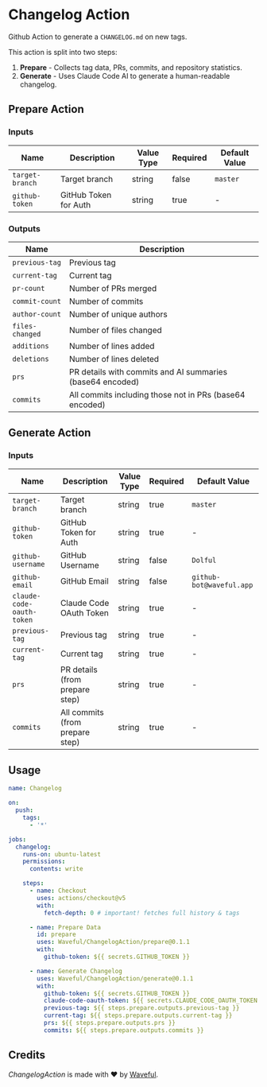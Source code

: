 # Changelog Action
Github Action to generate a `CHANGELOG.md` on new tags.

This action is split into two steps:
1. **Prepare** - Collects tag data, PRs, commits, and repository statistics.
2. **Generate** - Uses Claude Code AI to generate a human-readable changelog.

## Prepare Action

### Inputs

| Name | Description | Value Type | Required | Default Value |
|------|-------------|------------|----------|---------------|
| `target-branch` | Target branch | string | false | `master` |
| `github-token` | GitHub Token for Auth | string | true | - |

### Outputs

| Name | Description |
|------|-------------|
| `previous-tag` | Previous tag |
| `current-tag` | Current tag |
| `pr-count` | Number of PRs merged |
| `commit-count` | Number of commits |
| `author-count` | Number of unique authors |
| `files-changed` | Number of files changed |
| `additions` | Number of lines added |
| `deletions` | Number of lines deleted |
| `prs` | PR details with commits and AI summaries (base64 encoded) |
| `commits` | All commits including those not in PRs (base64 encoded) |

## Generate Action

### Inputs

| Name | Description | Value Type | Required | Default Value |
|------|-------------|------------|----------|---------------|
| `target-branch` | Target branch | string | true | `master` |
| `github-token` | GitHub Token for Auth | string | true | - |
| `github-username` | GitHub Username | string | false | `Dolful` |
| `github-email` | GitHub Email | string | false | `github-bot@waveful.app` |
| `claude-code-oauth-token` | Claude Code OAuth Token | string | true | - |
| `previous-tag` | Previous tag | string | true | - |
| `current-tag` | Current tag | string | true | - |
| `prs` | PR details (from prepare step) | string | true | - |
| `commits` | All commits (from prepare step) | string | true | - |

## Usage
```yaml
name: Changelog

on:
  push:
    tags:
      - '*'

jobs:
  changelog:
    runs-on: ubuntu-latest
    permissions:
      contents: write

    steps:
      - name: Checkout
        uses: actions/checkout@v5
        with:
          fetch-depth: 0 # important! fetches full history & tags

      - name: Prepare Data
        id: prepare
        uses: Waveful/ChangelogAction/prepare@0.1.1
        with:
          github-token: ${{ secrets.GITHUB_TOKEN }}

      - name: Generate Changelog
        uses: Waveful/ChangelogAction/generate@0.1.1
        with:
          github-token: ${{ secrets.GITHUB_TOKEN }}
          claude-code-oauth-token: ${{ secrets.CLAUDE_CODE_OAUTH_TOKEN }}
          previous-tag: ${{ steps.prepare.outputs.previous-tag }}
          current-tag: ${{ steps.prepare.outputs.current-tag }}
          prs: ${{ steps.prepare.outputs.prs }}
          commits: ${{ steps.prepare.outputs.commits }}
```

## Credits
_ChangelogAction_ is made with ♥ by [Waveful](https://github.com/Waveful).
